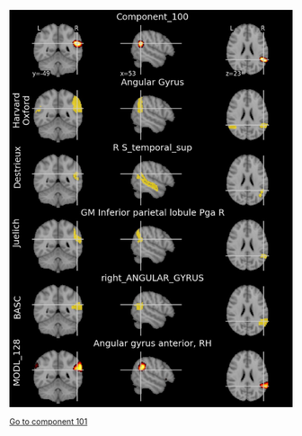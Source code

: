 


![100](preliminary/100.jpg "Component 100")

[Go to component 101](https://parietal-inria.github.io/MODL_atlas/512/101 "Component 101")